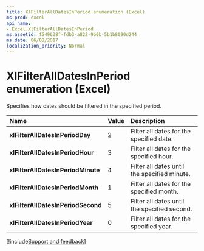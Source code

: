 ```yaml
---
title: XlFilterAllDatesInPeriod enumeration (Excel)
ms.prod: excel
api_name:
- Excel.XlFilterAllDatesInPeriod
ms.assetid: f549638f-fdb3-a822-9b0b-5b1b8090d244
ms.date: 06/08/2017
localization_priority: Normal
---
```



# XlFilterAllDatesInPeriod enumeration (Excel)

Specifies how dates should be filtered in the specified period.



|Name|Value|Description|
|:-----|:-----|:-----|
| **xlFilterAllDatesInPeriodDay**|2|Filter all dates for the specified date.|
| **xlFilterAllDatesInPeriodHour**|3|Filter all dates for the specified hour.|
| **xlFilterAllDatesInPeriodMinute**|4|Filter all dates until the specified minute.|
| **xlFilterAllDatesInPeriodMonth**|1|Filter all dates for the specified month.|
| **xlFilterAllDatesInPeriodSecond**|5|Filter all dates until the specified second.|
| **xlFilterAllDatesInPeriodYear**|0|Filter all dates for the specified year.|

[!include[Support and feedback](~/includes/feedback-boilerplate.md)]